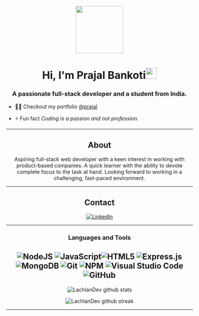 <p align="center">
  <img style="width:8rem; height:auto" src="https://masai-course.s3.ap-south-1.amazonaws.com/user/1185/profile/image/prajal.png"/>
</p>

<h1 align="center">Hi, I'm Prajal Bankoti<img width="30px" src="https://raw.githubusercontent.com/iampavangandhi/iampavangandhi/master/gifs/Hi.gif"></h1>
<h3 font-size="20" align="center">A passionate full-stack developer and a student from India.</h3>


- 👨‍💻 Checkout my portfolio [@prajal](https://prajal.vercel.app/)

- ⚡ Fun fact *Coding is a passion and not profession.*


---
<div align="center">
  
## About
Aspiring full-stack web developer with a keen interest in working with product-based companies. A quick learner with the ability to devote complete focus to the task at hand. Looking forward to working in a challenging, fast-paced environment. 

-------------------

## Contact
 <a href="https://www.linkedin.com/in/prajal-bankoti/">![LinkedIn](https://img.shields.io/badge/PrajalBankoti-%231DA1F2.svg?style=for-the-badge&logo=linkedIn&logoColor=white)</a>

-------------------

### Languages and Tools  
![NodeJS](https://img.shields.io/badge/node.js-%2343853D.svg?style=for-the-badge&logo=node.js&logoColor=white) ![JavaScript](https://img.shields.io/badge/javascript-%23323330.svg?style=for-the-badge&logo=javascript&logoColor=%23F7DF1E)![HTML5](https://img.shields.io/badge/html5-%23E34F26.svg?style=for-the-badge&logo=html5&logoColor=white) ![Express.js](https://img.shields.io/badge/express.js-%23404d59.svg?style=for-the-badge&logo=express&logoColor=%2361DAFB)![MongoDB](https://img.shields.io/badge/MongoDB-%234ea94b.svg?style=for-the-badge&logo=mongodb&logoColor=white) ![Git](https://img.shields.io/badge/git-%23F05033.svg?style=for-the-badge&logo=git&logoColor=white) ![NPM](https://img.shields.io/badge/NPM-%23000000.svg?style=for-the-badge&logo=npm&logoColor=white) ![Visual Studio Code](https://img.shields.io/badge/VisualStudioCode-0078d7.svg?style=for-the-badge&logo=visual-studio-code&logoColor=white)![GitHub](https://img.shields.io/badge/github-%23121011.svg?style=for-the-badge&logo=github&logoColor=white) 
-------------------
  
![LachlanDev github stats](https://github-readme-stats.vercel.app/api?username=prajal-Bankoti&show_icons=true&theme=radical&count_private=true&include_all_commits=true)

![LachlanDev github streak](https://github-readme-streak-stats.herokuapp.com/?user=prajal-Bankoti&theme=radical&include_all_commits=true&count_private=true)

 <div>

-----

<!--
*biswajitdas-007/biswajitdas-007* is a ✨ special ✨ repository because its `README.md` (this file) appears on your GitHub profile.

Here are some ideas to get you started:

- 🔭 I’m currently working on ...
- 🌱 I’m currently learning ...
- 👯 I’m looking to collaborate on ...
- 🤔 I’m looking for help with ...
- 💬 Ask me about ...
- 📫 How to reach me: ...
- 😄 Pronouns: ...
- ⚡ Fun fact: ...
-->
